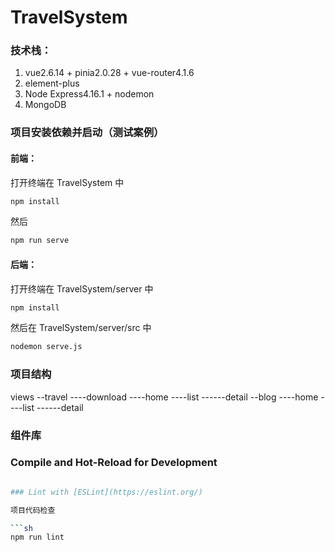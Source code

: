 # TravelSystem

### 技术栈：

1. vue2.6.14 + pinia2.0.28 + vue-router4.1.6
2. element-plus
3. Node Express4.16.1 + nodemon
4. MongoDB

### 项目安装依赖并启动（测试案例）

#### 前端：

打开终端在 TravelSystem 中

```sh
npm install
```

然后

```sh
npm run serve
```

#### 后端：

打开终端在 TravelSystem/server 中

```sh
npm install
```

然后在 TravelSystem/server/src 中

```sh
nodemon serve.js
```

### 项目结构
views
    --travel
        ----download
        ----home
        ----list
        ------detail
    --blog
        ----home
        ----list
        ------detail

### 组件库


### Compile and Hot-Reload for Development

````sh

### Lint with [ESLint](https://eslint.org/)

项目代码检查

```sh
npm run lint
````
